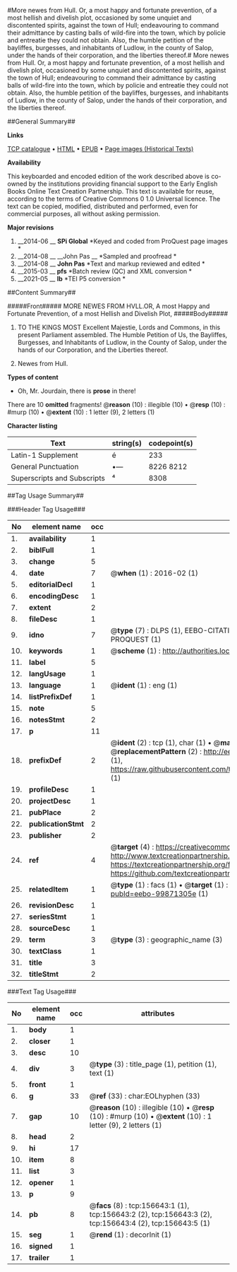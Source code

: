 #More newes from Hull. Or, a most happy and fortunate prevention, of a most hellish and divelish plot, occasioned by some unquiet and discontented spirits, against the town of Hull; endeavouring to command their admittance by casting balls of wild-fire into the town, which by policie and entreatie they could not obtain. Also, the humble petition of the bayliffes, burgesses, and inhabitants of Ludlow, in the county of Salop, under the hands of their corporation, and the liberties thereof.#
More newes from Hull. Or, a most happy and fortunate prevention, of a most hellish and divelish plot, occasioned by some unquiet and discontented spirits, against the town of Hull; endeavouring to command their admittance by casting balls of wild-fire into the town, which by policie and entreatie they could not obtain. Also, the humble petition of the bayliffes, burgesses, and inhabitants of Ludlow, in the county of Salop, under the hands of their corporation, and the liberties thereof.

##General Summary##

**Links**

[TCP catalogue](http://www.ota.ox.ac.uk/tcp/)  • 
[HTML](http://tei.it.ox.ac.uk/tcp/Texts-HTML/free/A89/A89294.html)  • 
[EPUB](http://tei.it.ox.ac.uk/tcp/Texts-EPUB/free/A89/A89294.epub) • 
[Page images (Historical Texts)](https://historicaltexts.jisc.ac.uk/eebo-99871305e)

**Availability**

This keyboarded and encoded edition of the work described above is co-owned by the
    institutions providing financial support to the Early English Books Online Text Creation
    Partnership. This text is available for reuse, according to the terms of  Creative Commons 0 1.0 Universal
    licence. The text can be copied, modified, distributed and performed, even for commercial
    purposes, all without asking permission.

**Major revisions**

1. __2014-06 __ __SPi Global__ *Keyed and coded from ProQuest page images *
1. __2014-08 __ __John Pas __ *Sampled and proofread *
1. __2014-08 __ __John Pas__ *Text and markup reviewed and edited *
1. __2015-03 __ __pfs__ *Batch review (QC) and XML conversion *
1. __2021-05 __ __lb__ *TEI P5 conversion *

##Content Summary##

#####Front#####
MORE NEWES FROM HVLL.OR, A most Happy and Fortunate Prevention, of a most Hellish and Divelish Plot,
#####Body#####

1. TO THE KINGS MOST Excellent Majestie, Lords and Commons, in this present Parliament assembled. The Humble Petition of Us, the Bayliffes, Burgesses, and Inhabitants of Ludlow, in the County of Salop, under the hands of our Corporation, and the Liberties thereof.

1. Newes from Hull.

**Types of content**

  * Oh, Mr. Jourdain, there is **prose** in there!

There are 10 **omitted** fragments! 
 @__reason__ (10) : illegible (10)  •  @__resp__ (10) : #murp (10)  •  @__extent__ (10) : 1 letter (9), 2 letters (1)

**Character listing**


|Text|string(s)|codepoint(s)|
|---|---|---|
|Latin-1 Supplement|é|233|
|General Punctuation|•—|8226 8212|
|Superscripts             and Subscripts|⁴|8308|

##Tag Usage Summary##

###Header Tag Usage###

|No|element name|occ|attributes|
|---|---|---|---|
|1.|__availability__|1||
|2.|__biblFull__|1||
|3.|__change__|5||
|4.|__date__|7| @__when__ (1) : 2016-02 (1)|
|5.|__editorialDecl__|1||
|6.|__encodingDesc__|1||
|7.|__extent__|2||
|8.|__fileDesc__|1||
|9.|__idno__|7| @__type__ (7) : DLPS (1), EEBO-CITATION (1), VID (1), EEBO-PROQUEST (1), STC (2), PROQUEST (1)|
|10.|__keywords__|1| @__scheme__ (1) : http://authorities.loc.gov/ (1)|
|11.|__label__|5||
|12.|__langUsage__|1||
|13.|__language__|1| @__ident__ (1) : eng (1)|
|14.|__listPrefixDef__|1||
|15.|__note__|5||
|16.|__notesStmt__|2||
|17.|__p__|11||
|18.|__prefixDef__|2| @__ident__ (2) : tcp (1), char (1)  •  @__matchPattern__ (2) : ([0-9\-]+):([0-9IVX]+) (1), (.+) (1)  •  @__replacementPattern__ (2) : http://eebo.chadwyck.com/downloadtiff?vid=$1&page=$2 (1), https://raw.githubusercontent.com/textcreationpartnership/Texts/master/tcpchars.xml#$1 (1)|
|19.|__profileDesc__|1||
|20.|__projectDesc__|1||
|21.|__pubPlace__|2||
|22.|__publicationStmt__|2||
|23.|__publisher__|2||
|24.|__ref__|4| @__target__ (4) : https://creativecommons.org/publicdomain/zero/1.0/ (1), http://www.textcreationpartnership.org/docs/. (1), https://textcreationpartnership.org/faq/#faq05 (1), https://github.com/textcreationpartnership (1)|
|25.|__relatedItem__|1| @__type__ (1) : facs (1)  •  @__target__ (1) : https://data.historicaltexts.jisc.ac.uk/view?pubId=eebo-99871305e (1)|
|26.|__revisionDesc__|1||
|27.|__seriesStmt__|1||
|28.|__sourceDesc__|1||
|29.|__term__|3| @__type__ (3) : geographic_name (3)|
|30.|__textClass__|1||
|31.|__title__|3||
|32.|__titleStmt__|2||


###Text Tag Usage###

|No|element name|occ|attributes|
|---|---|---|---|
|1.|__body__|1||
|2.|__closer__|1||
|3.|__desc__|10||
|4.|__div__|3| @__type__ (3) : title_page (1), petition (1), text (1)|
|5.|__front__|1||
|6.|__g__|33| @__ref__ (33) : char:EOLhyphen (33)|
|7.|__gap__|10| @__reason__ (10) : illegible (10)  •  @__resp__ (10) : #murp (10)  •  @__extent__ (10) : 1 letter (9), 2 letters (1)|
|8.|__head__|2||
|9.|__hi__|17||
|10.|__item__|8||
|11.|__list__|3||
|12.|__opener__|1||
|13.|__p__|9||
|14.|__pb__|8| @__facs__ (8) : tcp:156643:1 (1), tcp:156643:2 (2), tcp:156643:3 (2), tcp:156643:4 (2), tcp:156643:5 (1)|
|15.|__seg__|1| @__rend__ (1) : decorInit (1)|
|16.|__signed__|1||
|17.|__trailer__|1||
